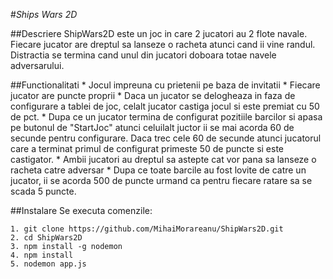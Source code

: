 #*Ships Wars 2D*
	
##Descriere
	ShipWars2D este un joc in care 2 jucatori au 2 flote navale. Fiecare jucator are dreptul sa lanseze o racheta atunci cand ii vine randul. 
	Distractia se termina cand unul din jucatori doboara totae navele adversarului.

##Functionalitati
	* Jocul impreuna cu prietenii pe baza de invitatii
	* Fiecare jucator are puncte proprii
	* Daca un jucator se delogheaza in faza de configurare a tablei de joc, celalt jucator castiga jocul si este premiat cu 50 de pct.
	* Dupa ce un jucator termina de configurat pozitiile barcilor si apasa pe butonul de "StartJoc" atunci celuilalt juctor ii se mai acorda 60 de secunde pentru configurare. Daca trec cele 60 de secunde atunci jucatorul care a terminat primul de configurat primeste 50 de puncte si este castigator.
	* Ambii jucatori au dreptul sa astepte cat vor pana sa lanseze o racheta catre adversar
	* Dupa ce toate barcile au fost lovite de catre un jucator, ii se acorda 500 de puncte urmand ca pentru fiecare ratare sa se scada 5 puncte.

##Instalare
	Se executa comenzile: 

	1. git clone https://github.com/MihaiMorareanu/ShipWars2D.git
	2. cd ShipWars2D
	3. npm install -g nodemon
	4. npm install
	5. nodemon app.js 